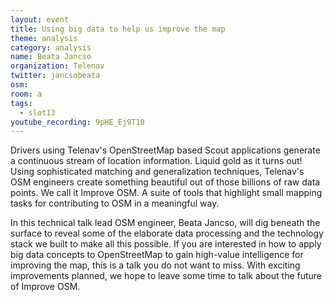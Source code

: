 ```yaml
---
layout: event
title: Using big data to help us improve the map
theme: analysis
category: analysis
name: Beata Jancso
organization: Telenav
twitter: jancsobeata
osm:
room: a
tags:
  - slot13
youtube_recording: 9pHE_Ej9T10
---
```

Drivers using Telenav's OpenStreetMap based Scout applications generate a continuous stream of location information. Liquid gold as it turns out! Using sophisticated matching and generalization techniques, Telenav's OSM engineers create something beautiful out of those billions of raw data points. We call it Improve OSM. A suite of tools that highlight small mapping tasks for contributing to OSM in a meaningful way. 

In this technical talk lead OSM engineer, Beata Jancso, will dig beneath the surface to reveal some of the elaborate data processing and the technology stack we built to make all this possible. If you are interested in how to apply big data concepts to OpenStreetMap to gain high-value intelligence for improving the map, this is a talk you do not want to miss. With exciting improvements planned, we hope to leave some time to talk about the future of Improve OSM.
